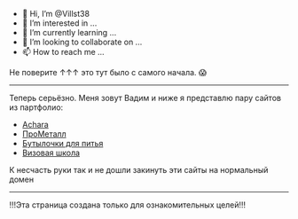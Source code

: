 - 👋 Hi, I’m @Villst38
- 👀 I’m interested in ...
- 🌱 I’m currently learning ...
- 💞️ I’m looking to collaborate on ...
- 📫 How to reach me ...

<!---
Villst38/Villst38 is a ✨ special ✨ repository because its `README.md` (this file) appears on your GitHub profile.
You can click the Preview link to take a look at your changes.
--->

Не поверите ↑↑↑ это тут было с самого начала. 😱

--------------------------------------------

Теперь серьёзно.
Меня зовут Вадим и ниже я представлю пару сайтов из партфолио:

- [Achara](ach.gasi-svet.ru) 
- [ПроМеталл](prom.gasi-svet.ru)
- [Бутылочки для питья](test.gasi-svet.ru)
- [Визовая школа](test2.gasi-svet.ru)

К несчасть руки так и не дошли закинуть эти сайты на нормальный домен

--------------------------------------------

!!!Эта страница создана только для ознакомительных целей!!!
